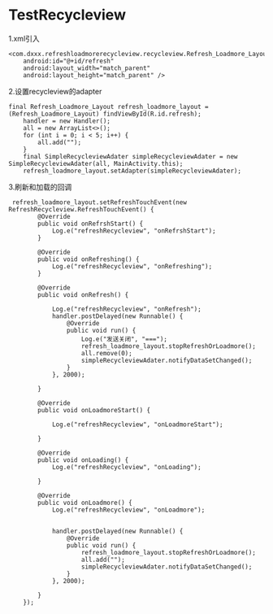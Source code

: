 # TestRecycleview
1.xml引入
<?xml version="1.0" encoding="utf-8"?>
<RelativeLayout xmlns:android="http://schemas.android.com/apk/res/android"
    xmlns:app="http://schemas.android.com/apk/res-auto"
    xmlns:tools="http://schemas.android.com/tools"
    android:layout_width="match_parent"
    android:layout_height="match_parent"
    tools:context="com.dxxx.testrecycleview.MainActivity">

    <com.dxxx.refreshloadmorerecycleview.recycleview.Refresh_Loadmore_Layout
        android:id="@+id/refresh"
        android:layout_width="match_parent"
        android:layout_height="match_parent" />

</RelativeLayout>
2.设置recycleview的adapter

    final Refresh_Loadmore_Layout refresh_loadmore_layout = (Refresh_Loadmore_Layout) findViewById(R.id.refresh);
        handler = new Handler();
        all = new ArrayList<>();
        for (int i = 0; i < 5; i++) {
            all.add("");
        }
        final SimpleRecycleviewAdater simpleRecycleviewAdater = new SimpleRecycleviewAdater(all, MainActivity.this);
        refresh_loadmore_layout.setAdapter(simpleRecycleviewAdater);
        
        
 3.刷新和加载的回调

     refresh_loadmore_layout.setRefreshTouchEvent(new RefreshRecycleview.RefreshTouchEvent() {
            @Override
            public void onRefrshStart() {
                Log.e("refreshRecycleview", "onRefrshStart");
            }

            @Override
            public void onRefreshing() {
                Log.e("refreshRecycleview", "onRefreshing");
            }

            @Override
            public void onRefresh() {

                Log.e("refreshRecycleview", "onRefresh");
                handler.postDelayed(new Runnable() {
                    @Override
                    public void run() {
                        Log.e("发送关闭", "===");
                        refresh_loadmore_layout.stopRefreshOrLoadmore();
                        all.remove(0);
                        simpleRecycleviewAdater.notifyDataSetChanged();
                    }
                }, 2000);

            }

            @Override
            public void onLoadmoreStart() {

                Log.e("refreshRecycleview", "onLoadmoreStart");

            }

            @Override
            public void onLoading() {
                Log.e("refreshRecycleview", "onLoading");

            }

            @Override
            public void onLoadmore() {
                Log.e("refreshRecycleview", "onLoadmore");


                handler.postDelayed(new Runnable() {
                    @Override
                    public void run() {
                        refresh_loadmore_layout.stopRefreshOrLoadmore();
                        all.add("");
                        simpleRecycleviewAdater.notifyDataSetChanged();
                    }
                }, 2000);

            }
        });
